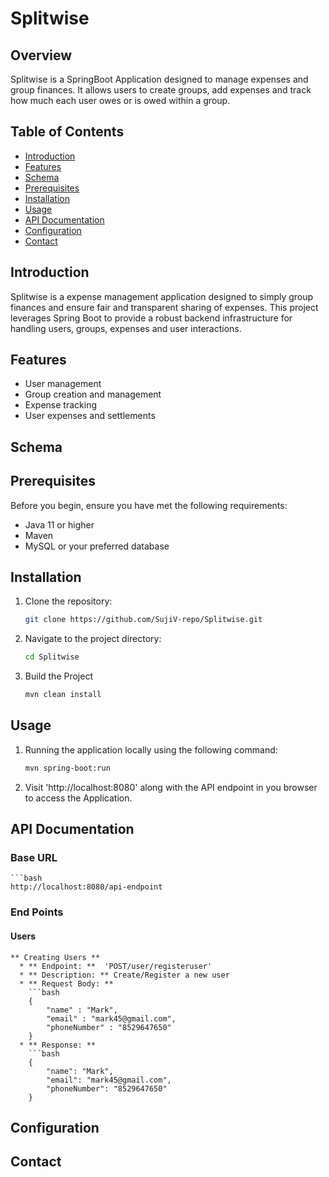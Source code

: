 # Splitwise
## Overview

  Splitwise is a SpringBoot Application designed to manage expenses and group finances. It allows users to create groups, add expenses and track how much each user owes or is owed within a group.

## Table of Contents
- [Introduction](#introduction)
- [Features](#features)
- [Schema](#schema)
- [Prerequisites](#prerequisites)
- [Installation](#installation)
- [Usage](#usage)
- [API Documentation](#api-documentation)
- [Configuration](#configuration)
- [Contact](#contact)

## Introduction

Splitwise is a expense management application designed to simply group finances and ensure fair and transparent sharing of expenses. This project leverages Spring Boot to provide a robust backend infrastructure for handling users, groups, expenses and user interactions.

## Features

- User management 
- Group creation and management
- Expense tracking
- User expenses and settlements

## Schema

## Prerequisites

Before you begin, ensure you have met the following requirements:

- Java 11 or higher
- Maven
- MySQL or your preferred database

## Installation

1. Clone the repository:

   ```bash
   git clone https://github.com/SujiV-repo/Splitwise.git

2. Navigate to the project directory:

   ```bash
   cd Splitwise

3. Build the Project

   ```bash
   mvn clean install

## Usage

1. Running the application locally using the following command:

   ```bash
   mvn spring-boot:run

2. Visit 'http://localhost:8080' along with the API endpoint in you browser to access the Application.

## API Documentation

### Base URL
    ```bash
    http://localhost:8080/api-endpoint

### End Points
  #### Users
    ** Creating Users **
      * ** Endpoint: **  'POST/user/registeruser'
      * ** Description: ** Create/Register a new user 
      * ** Request Body: **
        ```bash
        {
            "name" : "Mark",
            "email" : "mark45@gmail.com",
            "phoneNumber" : "8529647650"
        }
      * ** Response: **
        ```bash
        {
            "name": "Mark",
            "email": "mark45@gmail.com",
            "phoneNumber": "8529647650"
        }
  
## Configuration
## Contact

